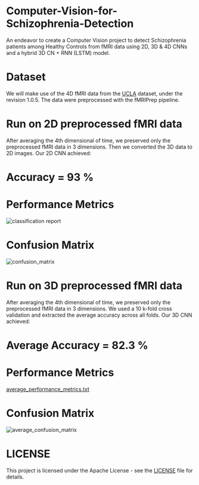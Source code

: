 # Computer-Vision-for-Schizophrenia-Detection
An endeavor to create a Computer Vision project to detect Schizophrenia patients among Healthy Controls from fMRI data using 2D, 3D & 4D CNNs and a hybrid 3D CN + RNN (LSTM) model.

# Dataset
We will make use of the 4D fMRI data from the [UCLA](https://openfmri.org/dataset/ds000030/) dataset, under the revision 1.0.5. The data were preprocessed with the fMRIPrep pipeline.

# Run on 2D preprocessed fMRI data

After averaging the 4th dimensional of time, we preserved only the preprocessed fMRI data in 3 dimensions. Then we converted the 3D data to 2D images. Our 2D CNN achieved:
# Accuracy = 93 %

# Performance Metrics
![classification report](https://github.com/GeoLek/Computer-Vision-for-Schizophrenia-Detection/assets/89878177/b61d5c3a-acd1-452c-879d-34b642888a04)

# Confusion Matrix
![confusion_matrix](https://github.com/GeoLek/Computer-Vision-for-Schizophrenia-Detection/assets/89878177/ad2a294d-423e-4957-9e82-238216150680)

# Run on 3D preprocessed fMRI data

After averaging the 4th dimensional of time, we preserved only the preprocessed fMRI data in 3 dimensions. We used a 10 k-fold cross validation and extracted the average accuracy across all folds. Our 3D CNN achieved:
# Average Accuracy = 82.3 %

# Performance Metrics
[average_performance_metrics.txt](https://github.com/user-attachments/files/15937803/average_performance_metrics.txt)

# Confusion Matrix
![average_confusion_matrix](https://github.com/GeoLek/Computer-Vision-for-Schizophrenia-Detection/assets/89878177/96fa9e58-87d8-48db-a5c1-21e1bcb8efd6)

# LICENSE
This project is licensed under the Apache License - see the [LICENSE](https://github.com/GeoLek/Computer-Vision-for-Schizophrenia-Detection/blob/main/LICENSE) file for details.
